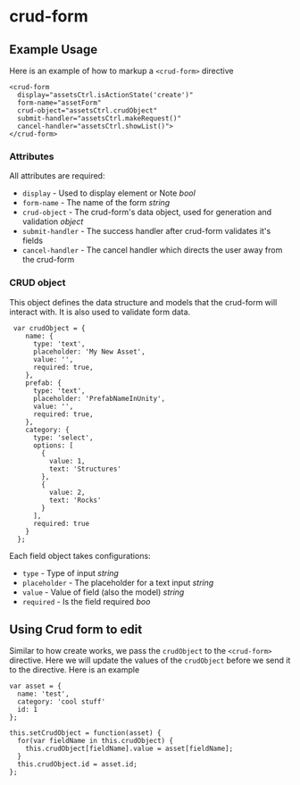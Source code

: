 crud-form
===

## Example Usage

Here is an example of how to markup a `<crud-form>` directive

    <crud-form
      display="assetsCtrl.isActionState('create')"
      form-name="assetForm"
      crud-object="assetsCtrl.crudObject"
      submit-handler="assetsCtrl.makeRequest()"
      cancel-handler="assetsCtrl.showList()">
    </crud-form>

### Attributes

All attributes are required:

 - `display` - Used to display element or Note _bool_
 - `form-name` - The name of the form _string_
 - `crud-object` - The crud-form's data object, used for generation and validation _object_
 - `submit-handler` - The success handler after crud-form validates it's fields
 - `cancel-handler` - The cancel handler which directs the user away from the crud-form

### CRUD object

This object defines the data structure and models that the crud-form will interact with. It is also used to validate
form data.


     var crudObject = {
        name: {
          type: 'text',
          placeholder: 'My New Asset',
          value: '',
          required: true,
        },
        prefab: {
          type: 'text',
          placeholder: 'PrefabNameInUnity',
          value: '',
          required: true,
        },
        category: {
          type: 'select',
          options: [
            {
              value: 1,
              text: 'Structures'
            },
            {
              value: 2,
              text: 'Rocks'
            }
          ],
          required: true
        }
      };

Each field object takes configurations:

- `type` - Type of input _string_
- `placeholder` - The placeholder for a text input _string_
- `value` - Value of field (also the model) _string_
- `required` - Is the field required _boo_

## Using Crud form to edit

Similar to how create works, we pass the `crudObject` to the `<crud-form>` directive. Here we will update
the values of the `crudObject` before we send it to the directive. Here is an example

    var asset = {
      name: 'test',
      category: 'cool stuff'
      id: 1
    };

    this.setCrudObject = function(asset) {
      for(var fieldName in this.crudObject) {
        this.crudObject[fieldName].value = asset[fieldName];
      }
      this.crudObject.id = asset.id;
    };
